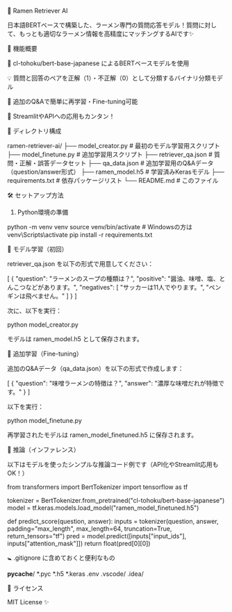 🍜 Ramen Retriever AI

日本語BERTベースで構築した、ラーメン専門の質問応答モデル！質問に対して、もっとも適切なラーメン情報を高精度にマッチングするAIです✨

🚀 機能概要

🤖 cl-tohoku/bert-base-japanese によるBERTベースモデルを使用

💡 質問と回答のペアを正解（1）・不正解（0）として分類するバイナリ分類モデル

🔀 追加のQ&Aで簡単に再学習・Fine-tuning可能

🧠 StreamlitやAPIへの応用もカンタン！

📜 ディレクトリ構成

ramen-retriever-ai/
├── model_creator.py         # 最初のモデル学習用スクリプト
├── model_finetune.py        # 追加学習用スクリプト
├── retriever_qa.json        # 質問・正解・誤答データセット
├── qa_data.json             # 追加学習用のQ&Aデータ（question/answer形式）
├── ramen_model.h5           # 学習済みKerasモデル
├── requirements.txt         # 依存パッケージリスト
└── README.md                # このファイル

🛠️ セットアップ方法

1. Python環境の準備

python -m venv venv
source venv/bin/activate  # Windowsの方は venv\Scripts\activate
pip install -r requirements.txt

🔪 モデル学習（初回）

retriever_qa.json を以下の形式で用意してください：

[
  {
    "question": "ラーメンのスープの種類は？",
    "positive": "醤油、味噌、塩、とんこつなどがあります。",
    "negatives": [
      "サッカーは11人でやります。",
      "ペンギンは飛べません。"
    ]
  }
]

次に、以下を実行：

python model_creator.py

モデルは ramen_model.h5 として保存されます。

🔄 追加学習（Fine-tuning）

追加のQ&Aデータ（qa_data.json）を以下の形式で作成します：

[
  {
    "question": "味噌ラーメンの特徴は？",
    "answer": "濃厚な味噌だれが特徴です。"
  }
]

以下を実行：

python model_finetune.py

再学習されたモデルは ramen_model_finetuned.h5 に保存されます。

🧪 推論（インファレンス）

以下はモデルを使ったシンプルな推論コード例です（API化やStreamlit応用もOK！）

from transformers import BertTokenizer
import tensorflow as tf

tokenizer = BertTokenizer.from_pretrained("cl-tohoku/bert-base-japanese")
model = tf.keras.models.load_model("ramen_model_finetuned.h5")

def predict_score(question, answer):
    inputs = tokenizer(question, answer, padding="max_length", max_length=64, truncation=True, return_tensors="tf")
    pred = model.predict([inputs["input_ids"], inputs["attention_mask"]])
    return float(pred[0][0])

🚼 .gitignore に含めておくと便利なもの

__pycache__/
*.pyc
*.h5
*.keras
.env
.vscode/
.idea/

📄 ライセンス

MIT License ✨
